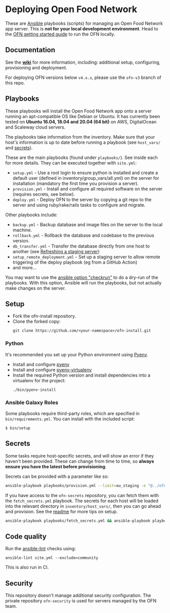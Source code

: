 Deploying Open Food Network
===========================

These are [Ansible](http://docs.ansible.com/ansible/) playbooks (scripts) for managing an Open Food Network app server. This is **not for your local development environment**. Head to the [OFN getting started guide](https://github.com/openfoodfoundation/openfoodnetwork/blob/master/GETTING_STARTED.md) to run the OFN locally.

## Documentation
See the [**wiki**](https://github.com/openfoodfoundation/ofn-install/wiki) for more information, including: additional setup, configuring, provisioning and deployment.

For deploying OFN versions below `v4.x.x`, please use the `ofn-v3` branch of this repo.

## Playbooks

These playbooks will install the Open Food Network app onto a server running an apt-compatible OS like Debian or Ubuntu. It has currently been tested on **Ubuntu 16.04, 18.04 and 20.04 (64 bit)** on AWS, DigitalOcean and Scaleway cloud servers.

The playbooks take information from the inventory. Make sure that your host's information is up to date before running a playbook (see `host_vars/` and [secrets](#secrets)).

These are the main playbooks (found under `playbooks/`). See inside each for more details. They can be executed together with `site.yml`:

* `setup.yml` - Use a root login to ensure python is installed and create a default user (defined in inventory/group_vars/all.yml) on the server for installation (mandatory the first time you provision a server).
* `provision.yml` - Install and configure all required software on the server (requires secrets, see below).
* `deploy.yml` - Deploy OFN to the server by copying a git repo to the server and using ruby/rake/rails tasks to configure and migrate.

Other playbooks include:
* `backup.yml` - Backup database and image files on the server to the local machine.
* `rollback.yml` - Rollback the database and codebase to the previous version.
* `db_transfer.yml` - Transfer the database directly from one host to another (see [Refreshing a staging server](https://github.com/openfoodfoundation/ofn-install/wiki/Refreshing-a-staging-server))
* `setup_remote_deployment.yml` - Set up a staging server to allow remote triggering of the deploy playbook (eg from a GitHub Action)
* and more...

You may want to use the [ansible option "checkrun"](http://docs.ansible.com/playbooks_checkmode.html) to do a dry-run of the playbooks. With this option, Ansible will run the playbooks, but not actually make changes on the server.


## Setup

* Fork the ofn-install repository.
* Clone the forked copy:
  ```
  git clone https://github.com/<your-namespace>/ofn-install.git
  ```

### Python

It's recommended you set up your Python environment using [Pyenv](https://github.com/pyenv/pyenv).

* Install and configure [pyenv](https://github.com/pyenv/pyenv)
* Install and configure [pyenv-virtualenv](https://github.com/pyenv/pyenv-virtualenv)
* Install the required Python version and install dependencies into a virtualenv for the project:
  ```
  ./bin/pyenv-install
  ```

### Ansible Galaxy Roles

Some playbooks require third-party roles, which are specified in `bin/requirements.yml`. You can install with the included script:

```
$ bin/setup
```

## Secrets

Some tasks require host-specific secrets, and will show an error if they haven't been provided. These can change from time to time, so **always ensure you have the latest before provisioning**.

Secrets can be provided with a parameter like so:

```sh
ansible-playbook playbooks/provision.yml --limit=au_staging -e "@../ofn-secrets/au_staging/secrets.yml" --ask-vault-pass
```

If you have access to the `ofn-secrets` repository, you can fetch them with the `fetch_secrets.yml` playbook. The secrets for each host will be loaded into the relevant directory in `inventory/host_vars/`, then you can go ahead and provision. See the [readme](https://github.com/openfoodfoundation/ofn-secrets/#readme) for more tips on setup.

```sh
ansible-playbook playbooks/fetch_secrets.yml && ansible-playbook playbooks/provision.yml
```

## Code quality

Run the [ansible-lint](https://github.com/willthames/ansible-lint) checks using:
```
ansible-lint site.yml --exclude=community
```

This is also run in CI.

## Security

This repository doesn't manage additional security configuration. The private repository `ofn-security` is used for servers managed by the OFN team.
